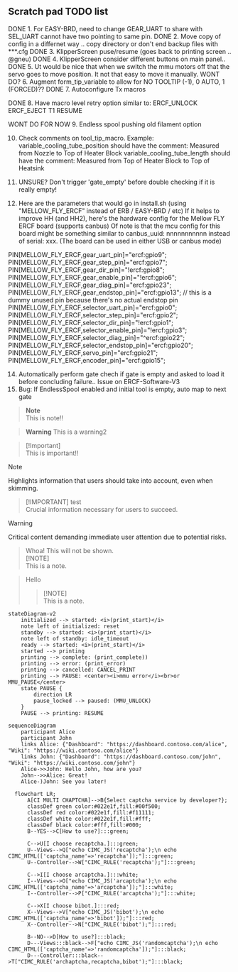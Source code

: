Scratch pad TODO list
--
DONE 1. For EASY-BRD, need to change GEAR_UART to share with SEL_UART cannot have two pointing to same pin.
DONE 2. Move copy of config in a differnet way .. copy directory or don't end backup files with ***.cfg
DONE 3. KlipperScreen puse/resume (goes back to printing screen .. @gneu)
DONE 4. KlipperScreen consider different buttons on main panel..
DONE 5. Ut would be nice that when we switch the mmu motors off that the servo goes to move position. It not that easy to move it manually.
WONT DO? 6. Augment form_tip_variable to allow for NO TOOLTIP (-1), 0 AUTO, 1 (FORCED)??
DONE 7. Autoconfigure Tx macros

DONE 8. Have macro level retry option similar to:
    ERCF_UNLOCK
    ERCF_EJECT
    T1
    RESUME

WONT DO FOR NOW 9. Endless spool pushing old filament option

10. Check comments on tool_tip_macro.
Example:
variable_cooling_tube_position should have the comment: Measured from Nozzle to Top of Heater Block
variable_cooling_tube_length should have the comment: Measured from Top of Heater Block to Top of Heatsink

11. UNSURE? Don't trigger 'gate_empty' before double checking if it is really empty!

13. Here are the parameters that would go in install.sh (using "MELLOW_FLY_ERCF" instead of ERB / EASY-BRD  /  etc)
 If it helps to improve HH (and HH2), here's the hardware config for the Mellow FLY ERCF board (supports canbus)  Of note is that the mcu config for this board might be something similar to  canbus_uuid: nnnnnnnnnnn instead of serial: xxx.  (The board can be used in either USB or canbus mode)

PIN[MELLOW_FLY_ERCF,gear_uart_pin]="ercf:gpio9";
PIN[MELLOW_FLY_ERCF,gear_step_pin]="ercf:gpio7";
PIN[MELLOW_FLY_ERCF,gear_dir_pin]="!ercf:gpio8"; 
PIN[MELLOW_FLY_ERCF,gear_enable_pin]="!ercf:gpio6";
PIN[MELLOW_FLY_ERCF,gear_diag_pin]="ercf:gpio23";
PIN[MELLOW_FLY_ERCF,gear_endstop_pin]="ercf:gpio13"; // this is a dummy unused pin because there's no actual endstop pin
PIN[MELLOW_FLY_ERCF,selector_uart_pin]="ercf:gpio0";
PIN[MELLOW_FLY_ERCF,selector_step_pin]="ercf:gpio2";
PIN[MELLOW_FLY_ERCF,selector_dir_pin]="!ercf:gpio1";
PIN[MELLOW_FLY_ERCF,selector_enable_pin]="!ercf:gpio3";
PIN[MELLOW_FLY_ERCF,selector_diag_pin]="^ercf:gpio22";
PIN[MELLOW_FLY_ERCF,selector_endstop_pin]="ercf:gpio20";
PIN[MELLOW_FLY_ERCF,servo_pin]="ercf:gpio21";
PIN[MELLOW_FLY_ERCF,encoder_pin]="ercf:gpio15";

14. Automatically perform gate chech if gate is empty and asked to load it before concluding failure.. Issue on ERCF-Software-V3
15. Bug: If EndlessSpool enabled and initial tool is empty, auto map to next gate

> **Note**\
> This is note!!

> **Warning**
> This is a warning2

> [!Important]\
> This is important!!

> [!NOTE]  
> Highlights information that users should take into account, even when skimming.

> [!IMPORTANT] test<br>Crucial information necessary for users to succeed.

> [!WARNING]  
> Critical content demanding immediate user attention due to potential risks.

> Whoa! This will not be shown.\
> [!NOTE]\
> This is a note.

> Hello
>> [!NOTE]\
>> This is a note.



```mermaid
stateDiagram-v2
    initialized --> started: <i>(print_start)</i>
    note left of initialized: reset
    standby --> started: <i>(print_start)</i>
    note left of standby: idle_timeout
    ready --> started: <i>(print_start)</i>
    started --> printing
    printing --> complete: (print_complete))
    printing --> error: (print_error)
    printing --> cancelled: CANCEL_PRINT
    printing --> PAUSE: <center><i>mmu error</i><br>or MMU_PAUSE</center>
    state PAUSE {
        direction LR
        pause_locked --> paused: (MMU_UNLOCK)
    }
    PAUSE --> printing: RESUME
```

```mermaid
sequenceDiagram
    participant Alice
    participant John
    links Alice: {"Dashboard": "https://dashboard.contoso.com/alice", "Wiki": "https://wiki.contoso.com/alice"}
    links John: {"Dashboard": "https://dashboard.contoso.com/john", "Wiki": "https://wiki.contoso.com/john"}
    Alice->>John: Hello John, how are you?
    John-->>Alice: Great!
    Alice-)John: See you later!
```

```mermaid
  flowchart LR;
      A[CI MULTI CHAPTCHA]-->B{Select captcha service by developer?};
      classDef green color:#022e1f,fill:#00f500;
      classDef red color:#022e1f,fill:#f11111;
      classDef white color:#022e1f,fill:#fff;
      classDef black color:#fff,fill:#000;
      B--YES-->C[How to use?]:::green;
      
      C-->U[I choose recaptcha.]:::green;
      U--Views-->Q["echo CIMC_JS('recaptcha');\n echo CIMC_HTML(['captcha_name'=>'recaptcha']);"]:::green;
      U--Controller-->W["CIMC_RULE('recaptcha');"]:::green;
      
      C-->I[I choose arcaptcha.]:::white;
      I--Views-->O["echo CIMC_JS('arcaptcha');\n echo CIMC_HTML(['captcha_name'=>'arcaptcha']);"]:::white;
      I--Controller-->P["CIMC_RULE('arcaptcha');"]:::white;
      
      C-->X[I choose bibot.]:::red;
      X--Views-->V["echo CIMC_JS('bibot');\n echo CIMC_HTML(['captcha_name'=>'bibot']);"]:::red;
      X--Controller-->N["CIMC_RULE('bibot');"]:::red;
      
      B--NO-->D[How to use?]:::black;
      D---Views:::black-->F["echo CIMC_JS('randomcaptcha');\n echo CIMC_HTML(['captcha_name'=>'randomcaptcha']);"]:::black; 
      D---Controller:::black-->T["CIMC_RULE('archaptcha,recaptcha,bibot');"]:::black;
```
